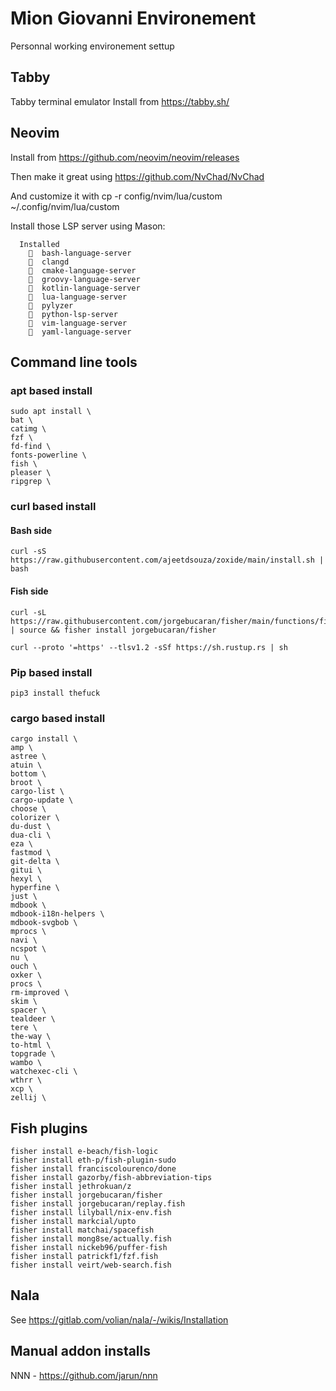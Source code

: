 
# Mion Giovanni Environement

Personnal working environement settup

## Tabby
Tabby terminal emulator 
Install from https://tabby.sh/

## Neovim
Install from https://github.com/neovim/neovim/releases

Then make it great using https://github.com/NvChad/NvChad

And customize it with cp -r config/nvim/lua/custom ~/.config/nvim/lua/custom 

Install those LSP server using Mason:
```
  Installed
    󰄳  bash-language-server 
    󰄳  clangd 
    󰄳  cmake-language-server 
    󰄳  groovy-language-server 
    󰄳  kotlin-language-server 
    󰄳  lua-language-server 
    󰄳  pylyzer 
    󰄳  python-lsp-server 
    󰄳  vim-language-server 
    󰄳  yaml-language-server 
```

## Command line tools
### apt based install
```
sudo apt install \
bat \
catimg \
fzf \
fd-find \
fonts-powerline \
fish \
pleaser \
ripgrep \

```
### curl based install
#### Bash side
```
curl -sS https://raw.githubusercontent.com/ajeetdsouza/zoxide/main/install.sh | bash
```
#### Fish side
```
curl -sL https://raw.githubusercontent.com/jorgebucaran/fisher/main/functions/fisher.fish | source && fisher install jorgebucaran/fisher
```
```
curl --proto '=https' --tlsv1.2 -sSf https://sh.rustup.rs | sh
```

### Pip based install
```
pip3 install thefuck
```

### cargo based install
```
cargo install \
amp \
astree \
atuin \
bottom \
broot \
cargo-list \
cargo-update \
choose \
colorizer \
du-dust \
dua-cli \
eza \
fastmod \
git-delta \
gitui \
hexyl \
hyperfine \
just \
mdbook \
mdbook-i18n-helpers \
mdbook-svgbob \
mprocs \
navi \
ncspot \
nu \
ouch \
oxker \
procs \
rm-improved \
skim \
spacer \
tealdeer \
tere \
the-way \
to-html \
topgrade \
wambo \
watchexec-cli \
wthrr \
xcp \
zellij \

```

## Fish plugins
```
fisher install e-beach/fish-logic
fisher install eth-p/fish-plugin-sudo
fisher install franciscolourenco/done
fisher install gazorby/fish-abbreviation-tips
fisher install jethrokuan/z
fisher install jorgebucaran/fisher
fisher install jorgebucaran/replay.fish
fisher install lilyball/nix-env.fish
fisher install markcial/upto
fisher install matchai/spacefish
fisher install mong8se/actually.fish
fisher install nickeb96/puffer-fish
fisher install patrickf1/fzf.fish
fisher install veirt/web-search.fish
```

## Nala

See https://gitlab.com/volian/nala/-/wikis/Installation

## Manual addon installs
NNN - https://github.com/jarun/nnn
